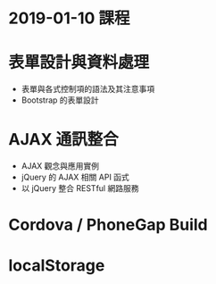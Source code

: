 # 2019-01-10 課程

# 表單設計與資料處理
- 表單與各式控制項的語法及其注意事項 
- Bootstrap 的表單設計 

# AJAX 通訊整合 
- AJAX 觀念與應用實例 
- jQuery 的 AJAX 相關 API 函式 
- 以 jQuery 整合 RESTful 網路服務 

# Cordova / PhoneGap Build
# localStorage